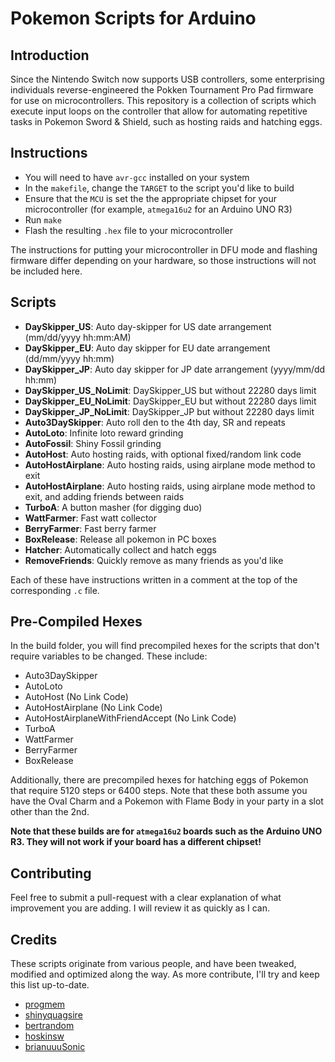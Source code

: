 # Pokemon Scripts for Arduino

## Introduction
Since the Nintendo Switch now supports USB controllers, some enterprising individuals reverse-engineered the Pokken Tournament Pro Pad firmware for use on microcontrollers. This repository is a collection of scripts which execute input loops on the controller that allow for automating repetitive tasks in Pokemon Sword & Shield, such as hosting raids and hatching eggs.

## Instructions
* You will need to have `avr-gcc` installed on your system
* In the `makefile`, change the `TARGET` to the script you'd like to build
* Ensure that the `MCU` is set the the appropriate chipset for your microcontroller (for example, `atmega16u2` for an Arduino UNO R3)
* Run `make`
* Flash the resulting `.hex` file to your microcontroller

The instructions for putting your microcontroller in DFU mode and flashing firmware differ depending on your hardware, so those instructions will not be included here.

## Scripts
* **DaySkipper_US**: Auto day-skipper for US date arrangement (mm/dd/yyyy hh:mm:AM)
* **DaySkipper_EU**: Auto day skipper for EU date arrangement (dd/mm/yyyy hh:mm)
* **DaySkipper_JP**: Auto day skipper for JP date arrangement (yyyy/mm/dd hh:mm)
* **DaySkipper_US_NoLimit**: DaySkipper_US but without 22280 days limit
* **DaySkipper_EU_NoLimit**: DaySkipper_EU but without 22280 days limit
* **DaySkipper_JP_NoLimit**: DaySkipper_JP but without 22280 days limit
* **Auto3DaySkipper**: Auto roll den to the 4th day, SR and repeats
* **AutoLoto**: Infinite loto reward grinding
* **AutoFossil**: Shiny Fossil grinding
* **AutoHost**: Auto hosting raids, with optional fixed/random link code
* **AutoHostAirplane**: Auto hosting raids, using airplane mode method to exit
* **AutoHostAirplane**: Auto hosting raids, using airplane mode method to exit, and adding friends between raids
* **TurboA**: A button masher (for digging duo)
* **WattFarmer**: Fast watt collector
* **BerryFarmer**: Fast berry farmer
* **BoxRelease**: Release all pokemon in PC boxes
* **Hatcher**: Automatically collect and hatch eggs
* **RemoveFriends**: Quickly remove as many friends as you'd like

Each of these have instructions written in a comment at the top of the corresponding `.c` file.

## Pre-Compiled Hexes
In the build folder, you will find precompiled hexes for the scripts that don't require variables to be changed.  These include:
* Auto3DaySkipper
* AutoLoto
* AutoHost (No Link Code)
* AutoHostAirplane (No Link Code)
* AutoHostAirplaneWithFriendAccept (No Link Code)
* TurboA
* WattFarmer
* BerryFarmer
* BoxRelease

Additionally, there are precompiled hexes for hatching eggs of Pokemon that require 5120 steps or 6400 steps. Note that these both assume you have the Oval Charm and a Pokemon with Flame Body in your party in a slot other than the 2nd.

**Note that these builds are for `atmega16u2` boards such as the Arduino UNO R3. They will not work if your board has a different chipset!**

## Contributing
Feel free to submit a pull-request with a clear explanation of what improvement you are adding. I will review it as quickly as I can.

## Credits
These scripts originate from various people, and have been tweaked, modified and optimized along the way. As more contribute, I'll try and keep this list up-to-date.

* [progmem](https://github.com/progmem)
* [shinyquagsire](https://github.com/shinyquagsire23)
* [bertrandom](https://github.com/bertrandom)
* [hoskinsw](https://github.com/hoskinsw)
* [brianuuuSonic](https://www.youtube.com/channel/UCHV0EP9TifKSo7RERIbY1QA)
